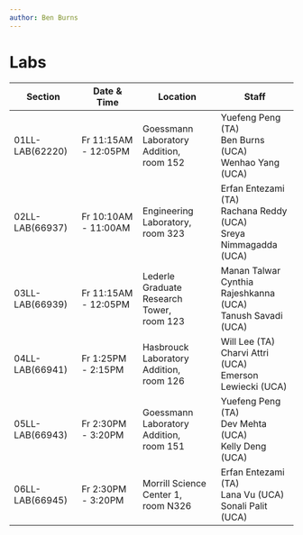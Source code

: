 ```yaml
---
author: Ben Burns
---
```


# Labs

| Section | Date & Time | Location | Staff | 
|---|---|---|---|
| 01LL-LAB(62220) | Fr 11:15AM - 12:05PM | Goessmann Laboratory Addition, <br /> room 152 | Yuefeng Peng (TA) <br /> Ben Burns (UCA) <br />  Wenhao Yang (UCA) |
| 02LL-LAB(66937) | Fr 10:10AM - 11:00AM | Engineering Laboratory, <br /> room 323 | Erfan Entezami (TA) <br /> Rachana Reddy (UCA) <br />  Sreya Nimmagadda (UCA)|
| 03LL-LAB(66939) | Fr 11:15AM - 12:05PM | Lederle Graduate Research Tower, <br /> room 123 | Manan Talwar <br />  Cynthia Rajeshkanna (UCA) <br /> Tanush Savadi (UCA)|
| 04LL-LAB(66941) | Fr 1:25PM - 2:15PM | Hasbrouck Laboratory Addition, <br /> room 126 | Will Lee (TA) <br/> Charvi Attri (UCA) <br/> Emerson Lewiecki (UCA) |
| 05LL-LAB(66943) | Fr 2:30PM - 3:20PM | Goessmann Laboratory Addition, <br /> room 151 | Yuefeng Peng (TA) <br /> Dev Mehta (UCA) <br />  Kelly Deng (UCA)|
| 06LL-LAB(66945) | Fr 2:30PM - 3:20PM | Morrill Science Center 1, <br /> room N326 | Erfan Entezami (TA) <br /> Lana Vu (UCA) <br />  Sonali Palit (UCA) |